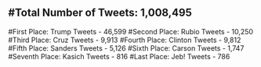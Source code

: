 #Total Number of Tweets: 1,008,495 
---
#First Place: Trump Tweets - 46,599
#Second Place: Rubio Tweets - 10,250
#Third Place: Cruz Tweets - 9,913
#Fourth Place: Clinton Tweets - 9,812
#Fifth Place: Sanders Tweets - 5,126
#Sixth Place: Carson Tweets - 1,747
#Seventh Place: Kasich Tweets - 816
#Last Place: Jeb! Tweets - 786
